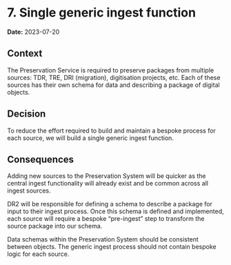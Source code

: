 # 7. Single generic ingest function

**Date:** 2023-07-20

## Context

The Preservation Service is required to preserve packages from multiple sources: TDR, TRE, DRI (migration), digitisation projects, etc. Each of these sources has their own schema for data and describing a package of digital objects.

## Decision

To reduce the effort required to build and maintain a bespoke process for each source, we will build a single generic ingest function.

## Consequences

Adding new sources to the Preservation System will be quicker as the central ingest functionality will already exist and be common across all ingest sources.

DR2 will be responsible for defining a schema to describe a package for input to their ingest process. Once this schema is defined and implemented, each source will require a bespoke “pre-ingest” step to transform the source package into our schema.

Data schemas within the Preservation System should be consistent between objects. The generic ingest process should not contain bespoke logic for each source.
